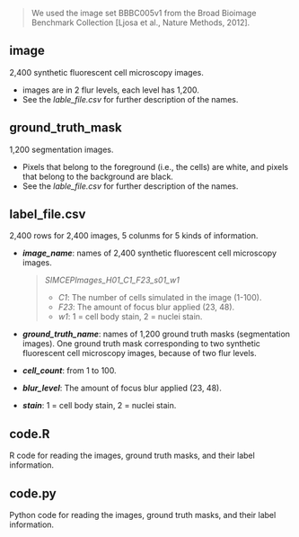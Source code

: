 
>We used the image set BBBC005v1 from the Broad Bioimage Benchmark Collection [Ljosa et al., Nature Methods, 2012].
## image
2,400 synthetic fluorescent	cell microscopy images.
- images are in 2 flur levels, each level has 1,200.
- See the *lable_file.csv* for further description of the names.
## ground_truth_mask
1,200 segmentation images.
- Pixels that belong to the foreground (i.e., the cells) are white, and pixels that belong to the background are black.
- See the *lable_file.csv* for further description of the names.
## label_file.csv
2,400 rows for 2,400 images, 5 colunms for 5 kinds of information.
- ***image_name***: names of 2,400 synthetic fluorescent cell microscopy images.

    > *SIMCEPImages_H01_C1_F23_s01_w1*
    > - *C1*: The number of cells simulated in the image (1-100).
    > - *F23*: The amount of focus blur applied (23, 48).
    > - *w1*: 1 = cell body stain, 2 = nuclei stain.

- ***ground_truth_name***: names of 1,200 ground truth masks (segmentation images). One ground truth mask corresponding to two synthetic fluorescent cell microscopy images, because of two flur levels.
- ***cell_count***: from 1 to 100.
- ***blur_level***: The amount of focus blur applied (23, 48).
- ***stain***: 1 = cell body stain, 2 = nuclei stain.
## code.R
R code for reading the images, ground truth masks, and their label information.
## code.py
Python code for reading the images, ground truth masks, and their label information.

